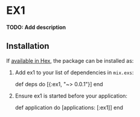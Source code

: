 # EX1

**TODO: Add description**

## Installation

If [available in Hex](https://hex.pm/docs/publish), the package can be installed as:

  1. Add ex1 to your list of dependencies in `mix.exs`:

        def deps do
          [{:ex1, "~> 0.0.1"}]
        end

  2. Ensure ex1 is started before your application:

        def application do
          [applications: [:ex1]]
        end

